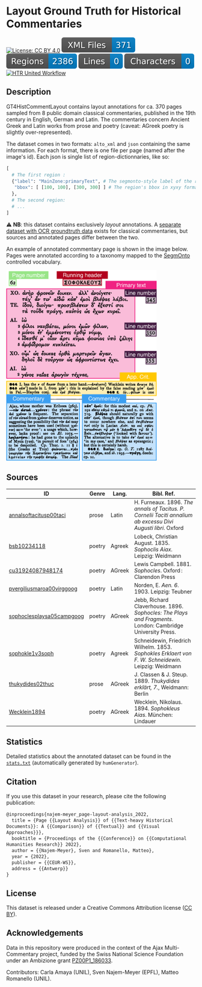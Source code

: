 # Layout Ground Truth for Historical Commentaries

[![License: CC BY 4.0](https://img.shields.io/badge/License-CC%20BY%204.0-lightgrey.svg)](https://creativecommons.org/licenses/by/4.0/) ![files badge](badges/files.svg) ![regions badge](badges/regions.svg) ![lines badge](badges/lines.svg) ![characters badge](badges/characters.svg) 
[![HTR United Workflow](https://github.com/AjaxMultiCommentary/GT-commentaries-layout/actions/workflows/htr-united-workflows.yml/badge.svg)](https://github.com/AjaxMultiCommentary/GT-commentaries-layout/actions/workflows/htr-united-workflows.yml)

## Description

GT4HistCommentLayout contains layout annotations for ca. 370 pages sampled from 8 public domain classical commentaries, published in the 19th century in English, German and Latin. The commentaries concern Ancient Greek and Latin works from prose and poetry (caveat: AGreek poetry is slightly over-represented). 

The dataset comes in two formats: `alto_xml` and `json` containing the same information. For each format, there is one file per page (named after the image's id). Each json is single list of region-dictionnaries, like so: 

```python
[
  # The first region : 
  {"label": "MainZone:primaryText", # The segmonto-style label of the region
   "bbox": [ [100, 100], [300, 300] ] # The region's bbox in xyxy format (upperleft x-y, bottomright x-y)
  },
  # The second region:
  # ...
] 
```

⚠️ **NB**: this dataset contains exclusively *layout* annotations. A [separate dataset with OCR groundtruth data](https://github.com/AjaxMultiCommentary/GT-commentaries-OCR) exists for classical commentaries, but sources and annotated pages differ between the two.

An example of annotated commentary page is shown in the image below. Pages were annotated according to a taxonomy mapped to the [SegmOnto](https://segmonto.github.io/) controlled vocabulary.

<img src="layout_regions.png" width="400"/>

## Sources

| ID                        | Genre  | Lang.  | Bibl. Ref.                                                                                       |
|---------------------------|--------|--------|--------------------------------------------------------------------------------------------------|
| [annalsoftacitusp00taci](https://archive.org/details/annalsoftacitusp00taci)    | prose  | Latin  | H. Furneaux. 1896. *The annals of Tacitus. P. Cornelii Taciti annalium ab excessu Divi Augusti libri*. Oxford|
| [bsb10234118](https://archive.org/details/bsb10234118)               | poetry | Agreek |Lobeck, Christian August. 1835. *Sophoclis Aiax*. Leipzig: Weidmann                               |
| [cu31924087948174](https://archive.org/details/cu31924087948174)          | poetry | AGreek |Lewis Campbell. 1881. *Sophocles*. Oxford : Clarendon Press                                       | 
| [pvergiliusmaroa00virggoog](https://archive.org/details/pvergiliusmaroa00virggoog) | poetry | Latin  |Norden, E. *Aen. 6*. 1903. Leipzig: Teubner                                                               | 
| [sophoclesplaysa05campgoog](https://archive.org/details/sophoclesplaysa05campgoog) | poetry | AGreek |Jebb, Richard Claverhouse. 1896. *Sophocles: The Plays and Fragments*. London: Cambridge University Press.|
| [sophokle1v3soph](https://archive.org/details/sophokle1v3soph)           | poetry | Agreek |Schneidewin, Friedrich Wilhelm. 1853. *Sophokles Erklaert von F. W. Schneidewin*. Leipzig: Weidmann |
| [thukydides02thuc](https://archive.org/details/thukydides02thuc)          | prose  | AGreek |J. Classen & J. Steup. 1889. *Thukydides erklärt, 7.*, Weidmann: Berlin | 
| [Wecklein1894](https://archive.org/details/Wecklein1894)              | poetry | AGreek |Wecklein, Nikolaus. 1894. *Sophokleus Aias*. München: Lindauer|

## Statistics

Detailed statistics about the annotated dataset can be found in the [`stats.txt`](./stats.txt) (automatically generated by `humGenerator`).

## Citation

If you use this dataset in your research, please cite the following publication:

```
@inproceedings{najem-meyer_page-layout-analysis_2022,
  title = {Page {{Layout Analysis}} of {{Text-heavy Historical Documents}}: A {{Comparison}} of {{Textual}} and {{Visual Approaches}}},
  booktitle = {Proceedings of the {{Conference}} on {{Computational Humanities Research}} 2022},
  author = {{Najem-Meyer}, Sven and Romanello, Matteo},
  year = {2022},
  publisher = {{CEUR-WS}},
  address = {{Antwerp}}
}
```

## License

This dataset is released under a Creative Commons Attribution license ([CC BY](./LICENSE)).

## Acknowledgements

Data in this repository were produced in the context of the Ajax Multi-Commentary project, funded by the Swiss National Science Foundation under an Ambizione grant [PZ00P1\_186033](http://p3.snf.ch/project-186033).

Contributors: Carla Amaya (UNIL), Sven Najem-Meyer (EPFL), Matteo Romanello (UNIL).